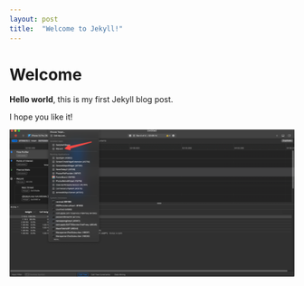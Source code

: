 ```yaml
---
layout: post
title:  "Welcome to Jekyll!"
---
```


# Welcome

**Hello world**, this is my first Jekyll blog post.

I hope you like it!

![image](imgs/timeprofiler_select_app.png)

